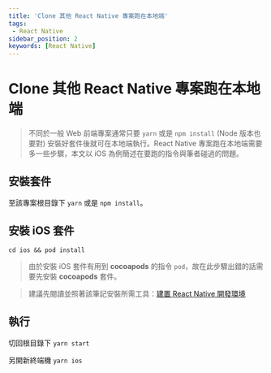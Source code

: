 ```yaml
---
title: 'Clone 其他 React Native 專案跑在本地端'
tags:
 - React Native
sidebar_position: 2
keywords: [React Native]
---
```


# Clone 其他 React Native 專案跑在本地端
> 不同於一般 Web 前端專案通常只要 `yarn` 或是 `npm install` (Node 版本也要對) 安裝好套件後就可在本地端執行。React Native 專案跑在本地端需要多一些步驟，本文以 iOS 為例簡述在要跑的指令與筆者碰過的問題。

## 安裝套件
至該專案根目錄下 `yarn` 或是 `npm install`。

## 安裝 iOS 套件
```
cd ios && pod install
```
> 由於安裝 iOS 套件有用到 **cocoapods** 的指令 `pod`，故在此步驟出錯的話需要先安裝 **cocoapods** 套件。

> 建議先閱讀並照著該筆記安裝所需工具：[建置 React Native 開發環境](./setup.md)

## 執行
切回根目錄下 `yarn start`

另開新終端機 `yarn ios`

